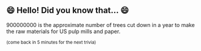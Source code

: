 ## :smile: Hello! Did you know that... :smile:
900000000 is the approximate number of trees cut down in a year to make the raw materials for US pulp mills and paper.

<sup>(come back in 5 minutes for the next trivia)<sup>
